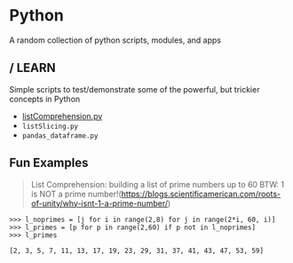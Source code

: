 Python
=========

A random collection of python scripts, modules, and apps

/ LEARN
---------
Simple scripts to test/demonstrate some of the powerful, but trickier concepts in Python
- [listComprehension.py](https://github.com/bfanselow/Python/blob/master/LEARN/listComprehension.py)
- ``listSlicing.py``
- ``pandas_dataframe.py``

Fun Examples
------------

>List Comprehension: building a list of prime numbers up to 60
 BTW: 1 is NOT a prime number!(https://blogs.scientificamerican.com/roots-of-unity/why-isnt-1-a-prime-number/)

    >>> l_noprimes = [j for i in range(2,8) for j in range(2*i, 60, i)]
    >>> l_primes = [p for p in range(2,60) if p not in l_noprimes]
    >>> l_primes
    
    [2, 3, 5, 7, 11, 13, 17, 19, 23, 29, 31, 37, 41, 43, 47, 53, 59]

